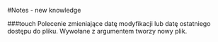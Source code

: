 #Notes - new knowledge

###touch
Polecenie zmieniające datę modyfikacji lub datę ostatniego dostępu do pliku.
Wywołane z argumentem tworzy nowy plik.
